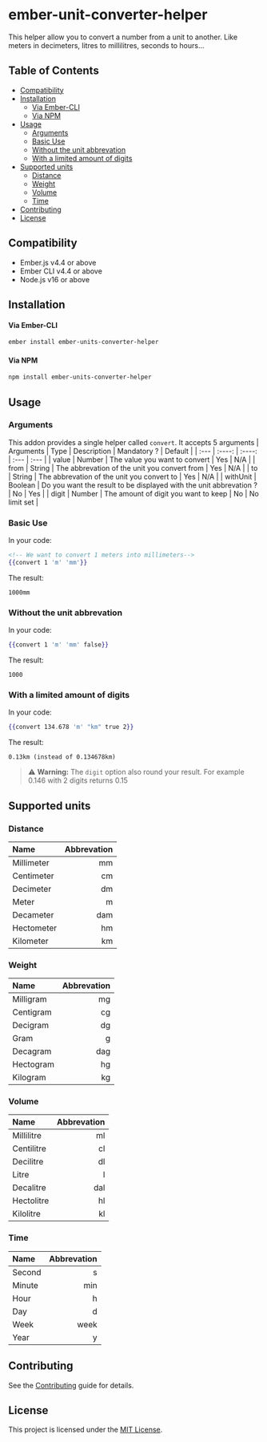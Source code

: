 # ember-unit-converter-helper

This helper allow you to convert a number from a unit to another.
Like meters in decimeters, litres to millilitres, seconds to hours...

## Table of Contents
- [Compatibility](#compatibility)
- [Installation](#installation)
    - [Via Ember-CLI](#via-ember-cli)
    - [Via NPM](#via-npm)
- [Usage](#usage)
    - [Arguments](#arguments)
    - [Basic Use](#basic-use)
    - [Without the unit abbrevation](#without-the-unit-abbrevation)
    - [With a limited amount of digits](#with-a-limited-amount-of-digits)
- [Supported units](#supported-units)
    - [Distance](#distance)
    - [Weight](#weight)
    - [Volume](#volume)
    - [Time](#time)
- [Contributing](#contributing)
- [License](#license)

## Compatibility
* Ember.js v4.4 or above
* Ember CLI v4.4 or above
* Node.js v16 or above

## Installation

#### Via Ember-CLI

```bash
ember install ember-units-converter-helper
```
#### Via NPM

```bash
npm install ember-units-converter-helper
```

## Usage

### Arguments

This addon provides a single helper called `convert`. It accepts 5 arguments
| Arguments      | Type | Description | Mandatory ?     | Default |
| :---       | :----:   |    :----:   |          :--- | :--- |
| value   | Number   | The value you want to convert | Yes   | N/A |
| from   | String | The abbrevation of the unit you convert from        | Yes      | N/A |
| to   | String | The abbrevation of the unit you convert to        | Yes      | N/A |
| withUnit   | Boolean | Do you want the result to be displayed with the unit abbrevation ? | No      | Yes |
| digit   | Number | The amount of digit you want to keep        | No      | No limit set |

### Basic Use

In your code: 
```hbs
<!-- We want to convert 1 meters into millimeters-->
{{convert 1 'm' 'mm'}} 
```
The result: 
```text
1000mm
```

### Without the unit abbrevation

In your code: 
```hbs
{{convert 1 'm' 'mm' false}} 
```
The result: 
```text
1000
```

### With a limited amount of digits

In your code: 
```hbs
{{convert 134.678 'm' "km" true 2}} 
```
The result: 
```
0.13km (instead of 0.134678km)
```
> :warning: **Warning:** The `digit` option also round your result. For example 0.146 with 2 digits returns 0.15

## Supported units

### Distance

| Name      | Abbrevation |
| :---        |    ---:   |
| Millimeter | mm |
| Centimeter | cm |
| Decimeter | dm |
| Meter | m |
| Decameter | dam |
| Hectometer | hm |
| Kilometer | km |

### Weight

| Name      | Abbrevation |
| :---        |    ---:   |
| Milligram | mg |
| Centigram | cg |
| Decigram | dg |
| Gram | g |
| Decagram | dag |
| Hectogram | hg |
| Kilogram | kg |

### Volume

| Name      | Abbrevation |
| :---        |    ---:   |
| Millilitre | ml |
| Centilitre | cl |
| Decilitre | dl |
| Litre | l |
| Decalitre | dal |
| Hectolitre | hl |
| Kilolitre | kl |

### Time

| Name      | Abbrevation |
| :---        |    ---:   |
| Second | s |
| Minute | min |
| Hour | h |
| Day | d |
| Week | week |
| Year | y |

## Contributing
See the [Contributing](CONTRIBUTING.md) guide for details.

## License
This project is licensed under the [MIT License](LICENSE.md).
